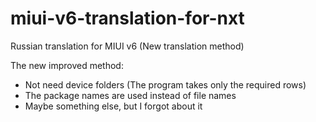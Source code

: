 miui-v6-translation-for-nxt
===========================

Russian translation for MIUI v6 (New translation method)

The new improved method:
* Not need device folders (The program takes only the required rows)
* The package names are used instead of file names
* Maybe something else, but I forgot about it